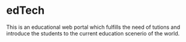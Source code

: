 # edTech
This is an educational web portal which fulfills the need of tutions and introduce the students to the current education scenerio of the world.
